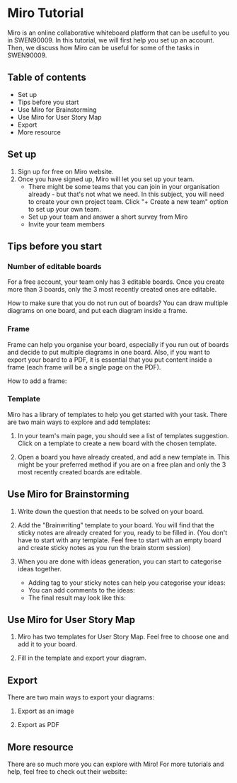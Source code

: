 # Miro Tutorial
Miro is an online collaborative whiteboard platform that can be useful to you in SWEN90009. In this tutorial, we will first help you set up an account. Then, we discuss how Miro can be useful for some of the tasks in SWEN90009.

## Table of contents
- Set up
- Tips before you start
- Use Miro for Brainstorming
- Use Miro for User Story Map
- Export
- More resource

## Set up
1. Sign up for free on Miro website.
2. Once you have signed up, Miro will let you set up your team.
   - There might be some teams that you can join in your organisation already - but that's not what we need. In this subject, you will need to create your own project team. Click "+ Create a new team" option to set up your own team.
   - Set up your team and answer a short survey from Miro
   - Invite your team members

## Tips before you start
### Number of editable boards
For a free account, your team only has 3 editable boards. Once you create more than 3 boards, only the 3 most recently created ones are editable.

How to make sure that you do not run out of boards? You can draw multiple diagrams on one board, and put each diagram inside a frame.

### Frame
Frame can help you organise your board, especially if you run out of boards and decide to put multiple diagrams in one board. Also, if you want to export your board to a PDF, it is essential that you put content inside a frame (each frame will be a single page on the PDF). 

How to add a frame: 

### Template
Miro has a library of templates to help you get started with your task. There are two main ways to explore and add templates:
1. In your team's main page, you should see a list of templates suggestion. Click on a template to create a new board with the chosen template.

2. Open a board you have already created, and add a new template in. This might be your preferred method if you are on a free plan and only the 3 most recently created boards are editable.


## Use Miro for Brainstorming
1. Write down the question that needs to be solved on your board.

2. Add the "Brainwriting" template to your board. You will find that the sticky notes are already created for you, ready to be filled in. (You don't have to start with any template. Feel free to start with an empty board and create sticky notes as you run the brain storm session)

3. When you are done with ideas generation, you can start to categorise ideas together. 
   - Adding tag to your sticky notes can help you categorise your ideas:
   - You can add comments to the ideas:
   - The final result may look like this:

## Use Miro for User Story Map
1. Miro has two templates for User Story Map. Feel free to choose one and add it to your board.

2. Fill in the template and export your diagram. 

## Export
There are two main ways to export your diagrams:
1. Export as an image

2. Export as PDF 

## More resource
There are so much more you can explore with Miro!  For more tutorials and help, feel free to check out their website: